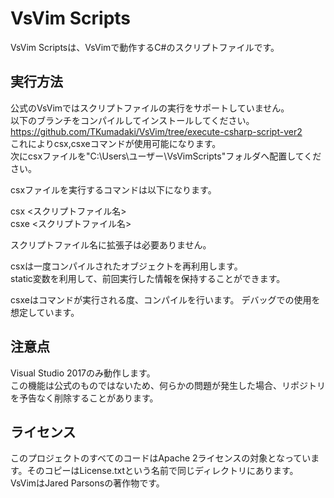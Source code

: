 VsVim Scripts
===

VsVim Scriptsは、VsVimで動作するC#のスクリプトファイルです。

## 実行方法

公式のVsVimではスクリプトファイルの実行をサポートしていません。  
以下のブランチをコンパイルしてインストールしてください。  
https://github.com/TKumadaki/VsVim/tree/execute-csharp-script-ver2  
これによりcsx,csxeコマンドが使用可能になります。  
次にcsxファイルを"C:\Users\ユーザー\VsVimScripts"フォルダへ配置してください。  

csxファイルを実行するコマンドは以下になります。

csx <スクリプトファイル名>  
csxe <スクリプトファイル名>  

スクリプトファイル名に拡張子は必要ありません。  

csxは一度コンパイルされたオブジェクトを再利用します。  
static変数を利用して、前回実行した情報を保持することができます。

csxeはコマンドが実行される度、コンパイルを行います。
デバッグでの使用を想定しています。

## 注意点

Visual Studio 2017のみ動作します。  
この機能は公式のものではないため、何らかの問題が発生した場合、リポジトリを予告なく削除することがあります。

## ライセンス

このプロジェクトのすべてのコードはApache 2ライセンスの対象となっています。そのコピーはLicense.txtという名前で同じディレクトリにあります。  
VsVimはJared Parsonsの著作物です。

